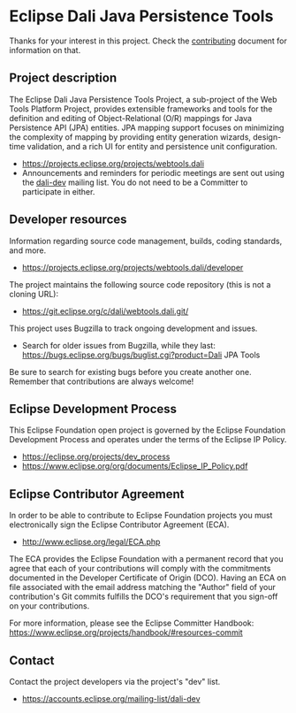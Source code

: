 # Eclipse Dali Java Persistence Tools

Thanks for your interest in this project. Check the [contributing](CONTRIBUTING.md) document for information on that.

## Project description

The Eclipse Dali Java Persistence Tools Project, a sub-project of the Web Tools Platform Project, provides extensible frameworks and tools for the definition and editing of Object-Relational (O/R) mappings for Java Persistence API (JPA) entities. JPA mapping support focuses on minimizing the complexity of mapping by providing entity generation wizards, design-time validation, and a rich UI for entity and persistence unit configuration.

* https://projects.eclipse.org/projects/webtools.dali
* Announcements and reminders for periodic meetings are sent out using the [dali-dev](https://accounts.eclipse.org/mailing-list/dali-dev) mailing list. You do not need to be a Committer to participate in either.

## Developer resources

Information regarding source code management, builds, coding standards, and
more.

* https://projects.eclipse.org/projects/webtools.dali/developer

The project maintains the following source code repository (this is not a cloning URL):

* https://git.eclipse.org/c/dali/webtools.dali.git/

This project uses Bugzilla to track ongoing development and issues.

* Search for older issues from Bugzilla, while they last: https://bugs.eclipse.org/bugs/buglist.cgi?product=Dali JPA Tools

Be sure to search for existing bugs before you create another one. Remember that contributions are always welcome!

## Eclipse Development Process

This Eclipse Foundation open project is governed by the Eclipse Foundation
Development Process and operates under the terms of the Eclipse IP Policy.

* https://eclipse.org/projects/dev_process
* https://www.eclipse.org/org/documents/Eclipse_IP_Policy.pdf

## Eclipse Contributor Agreement

In order to be able to contribute to Eclipse Foundation projects you must
electronically sign the Eclipse Contributor Agreement (ECA).

* http://www.eclipse.org/legal/ECA.php

The ECA provides the Eclipse Foundation with a permanent record that you agree
that each of your contributions will comply with the commitments documented in
the Developer Certificate of Origin (DCO). Having an ECA on file associated with
the email address matching the "Author" field of your contribution's Git commits
fulfills the DCO's requirement that you sign-off on your contributions.

For more information, please see the Eclipse Committer Handbook:
https://www.eclipse.org/projects/handbook/#resources-commit

## Contact

Contact the project developers via the project's "dev" list.

* https://accounts.eclipse.org/mailing-list/dali-dev
